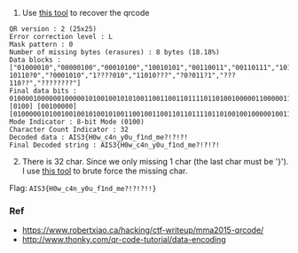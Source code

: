 1. Use [this tool](https://merricx.github.io/qrazybox/) to recover the qrcode
```
QR version : 2 (25x25)
Error correction level : L
Mask pattern : 0
Number of missing bytes (erasures) : 8 bytes (18.18%)
Data blocks :
["01000010","00000100","00010100","10010101","00110011","00110111","10110100","10000011","00000111","01110101","11110110","00110011","01000110","11100101","11110111","10010011","00000111","01010101","11110110","01100011","00010110","11100110","01000101","11110110","11010110","01010011","11110010","00010011","11110010","00010011","11110010","00010010","0001011?","01010000","00101111","11010001","11110100","?10110?0","?0001010","1????010","11010???","?0?011?1","???110??","????????"]
Final data bits :
01000010000001000001010010010101001100110011011110110100100000110000011101110101111101100011001101000110111001011111011110010011000001110101010111110110011000110001011011100110010001011111011011010110010100111111001000010011111100100001001111110010000100100000000001010000
[0100] [00100000] [0100000101001001001010010100110010011001101101111011010010010000010011000001101110111010010111110110110001100100110100011011011100100101111101101111001001001100000110111010101001011111011011001100010011000101101101110011011001000100101111101101101101011011001010010011111100100100001001001111110010010000100100111111001001000010010010000000000000101000]
Mode Indicator : 8-bit Mode (0100)
Character Count Indicator : 32
Decoded data : AIS3{H0w_c4n_y0u_f1nd_me?!?!?! 
Final Decoded string : AIS3{H0w_c4n_y0u_f1nd_me?!?!?!
```

2. There is 32 char. Since we only missing 1 char (the last char must be '}'). I use [this tool](https://www.thonky.com/qrcode/?advopt=1#qr-container) to brute force the missing char.

Flag: `AIS3{H0w_c4n_y0u_f1nd_me?!?!?!!}`

### Ref
- https://www.robertxiao.ca/hacking/ctf-writeup/mma2015-qrcode/
- http://www.thonky.com/qr-code-tutorial/data-encoding
